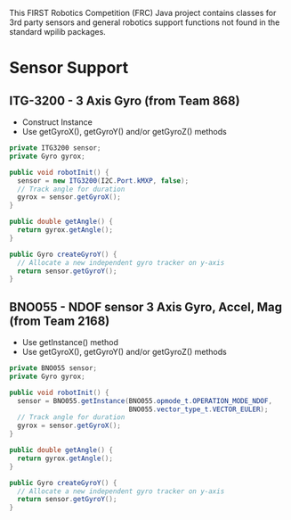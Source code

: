 This FIRST Robotics Competition (FRC) Java project contains classes for
3rd party sensors and general robotics support functions not found in the standard
wpilib packages.

# Sensor Support

## ITG-3200 - 3 Axis Gyro (from Team 868)

* Construct Instance
* Use getGyroX(), getGyroY() and/or getGyroZ() methods

```java
private ITG3200 sensor;
private Gyro gyrox;

public void robotInit() {
  sensor = new ITG3200(I2C.Port.kMXP, false);
  // Track angle for duration
  gyrox = sensor.getGyroX();
}

public double getAngle() {
  return gyrox.getAngle();
}

public Gyro createGyroY() {
  // Allocate a new independent gyro tracker on y-axis
  return sensor.getGyroY();
}
```

## BNO055 - NDOF sensor 3 Axis Gyro, Accel, Mag (from Team 2168)

* Use getInstance() method
* Use getGyroX(), getGyroY() and/or getGyroZ() methods

```java
private BNO055 sensor;
private Gyro gyrox;

public void robotInit() {
  sensor = BNO055.getInstance(BNO055.opmode_t.OPERATION_MODE_NDOF,
					          BNO055.vector_type_t.VECTOR_EULER);
  // Track angle for duration
  gyrox = sensor.getGyroX();
}

public double getAngle() {
  return gyrox.getAngle();
}

public Gyro createGyroY() {
  // Allocate a new independent gyro tracker on y-axis
  return sensor.getGyroY();
}
```

